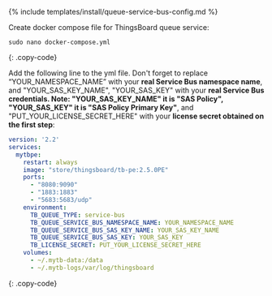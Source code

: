{% include templates/install/queue-service-bus-config.md %}

Create docker compose file for ThingsBoard queue service:

```text
sudo nano docker-compose.yml
```
{: .copy-code}

Add the following line to the yml file. Don't forget to replace “YOUR_NAMESPACE_NAME” with your **real Service Bus namespace name**, and "YOUR_SAS_KEY_NAME", "YOUR_SAS_KEY" with your **real Service Bus credentials. Note: "YOUR_SAS_KEY_NAME" it is "SAS Policy", "YOUR_SAS_KEY" it is "SAS Policy Primary Key"**, and "PUT_YOUR_LICENSE_SECRET_HERE" with your **license secret obtained on the first step**:

```yml
version: '2.2'
services:
  mytbpe:
    restart: always
    image: "store/thingsboard/tb-pe:2.5.0PE"
    ports:
      - "8080:9090"
      - "1883:1883"
      - "5683:5683/udp"
    environment:
      TB_QUEUE_TYPE: service-bus
      TB_QUEUE_SERVICE_BUS_NAMESPACE_NAME: YOUR_NAMESPACE_NAME
      TB_QUEUE_SERVICE_BUS_SAS_KEY_NAME: YOUR_SAS_KEY_NAME
      TB_QUEUE_SERVICE_BUS_SAS_KEY: YOUR_SAS_KEY
      TB_LICENSE_SECRET: PUT_YOUR_LICENSE_SECRET_HERE
    volumes:
      - ~/.mytb-data:/data
      - ~/.mytb-logs/var/log/thingsboard
```
{: .copy-code}
